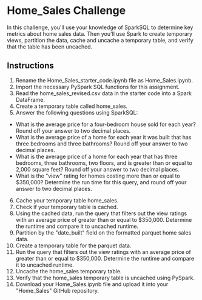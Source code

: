 # Home_Sales Challenge
In this challenge, you'll use your knowledge of SparkSQL to determine key metrics about home sales data. Then you'll use Spark to create temporary views, partition the data, cache and uncache a temporary table, and verify that the table has been uncached.

## Instructions
1. Rename the Home_Sales_starter_code.ipynb file as Home_Sales.ipynb.
2. Import the necessary PySpark SQL functions for this assignment.
3. Read the home_sales_revised.csv data in the starter code into a Spark DataFrame.
4. Create a temporary table called home_sales.
5. Answer the following questions using SparkSQL:

  - What is the average price for a four-bedroom house sold for each year? Round off your answer to two decimal places.
  - What is the average price of a home for each year it was built that has three bedrooms and three bathrooms? Round off your answer to two decimal places.
  - What is the average price of a home for each year that has three bedrooms, three bathrooms, two floors, and is greater than or equal to 2,000 square feet?         Round off your answer to two decimal places.
  - What is the "view" rating for homes costing more than or equal to $350,000? Determine the run time for this query, and round off your answer to two decimal       places.
6. Cache your temporary table home_sales.
7. Check if your temporary table is cached.
8. Using the cached data, run the query that filters out the view ratings with an average price of greater than or equal to $350,000. Determine the runtime and      compare it to uncached runtime.
9. Partition by the "date_built" field on the formatted parquet home sales data.
10. Create a temporary table for the parquet data.
11. Run the query that filters out the view ratings with an average price of greater than or equal to $350,000. Determine the runtime and compare it to uncached       runtime.
12. Uncache the home_sales temporary table.
13. Verify that the home_sales temporary table is uncached using PySpark.
14. Download your Home_Sales.ipynb file and upload it into your "Home_Sales" GitHub repository.

